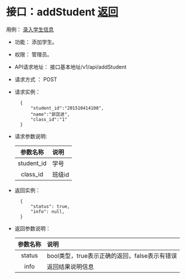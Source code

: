 # 接口：addStudent  [返回](../README.md)
用例： [录入学生信息](../用例/录入学生信息.md)
- 功能：
    添加学生。
    
- 权限：
    管理员。    
    
- API请求地址： 
    接口基本地址/v1/api/addStudent

- 请求方式 ：
    POST

- 请求实例：

        {
            "student_id":"201510414108",
            "name":"郭昆进",
            "class_id":"1"
        }
        
- 请求参数说明:        

  |参数名称|说明|
  |:---------:|:--------------------------------------------------------|      
  |student_id|学号| 
  |class_id|班级id|
  
- 返回实例：

        { 
            "status": true,
            "info": null,    
        }
 
- 返回参数说明：    
 
  |参数名称|说明|
  |:---------:|:--------------------------------------------------------|      
  |status|bool类型，true表示正确的返回，false表示有错误|
  |info|返回结果说明信息|